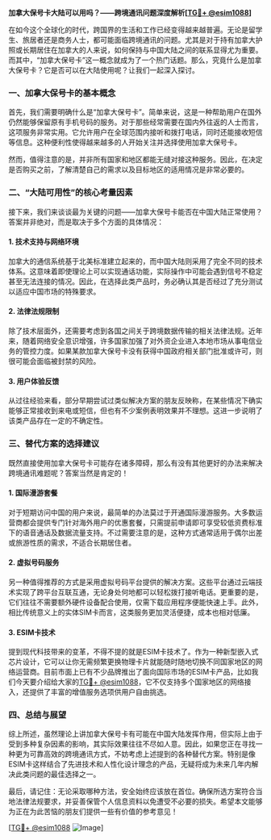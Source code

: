 **加拿大保号卡大陆可以用吗？——跨境通讯问题深度解析[[TG💪+ @esim1088](https://t.me/s/esim1088)]**

在如今这个全球化的时代，跨国界的生活和工作已经变得越来越普遍。无论是留学生、旅居者还是商务人士，都可能面临跨境通讯的问题。尤其是对于持有加拿大护照或长期居住在加拿大的人来说，如何保持与中国大陆之间的联系显得尤为重要。而其中，“加拿大保号卡”这一概念就成为了一个热门话题。那么，究竟什么是加拿大保号卡？它是否可以在大陆使用呢？让我们一起深入探讨。

### **一、加拿大保号卡的基本概念**

首先，我们需要明确什么是“加拿大保号卡”。简单来说，这是一种帮助用户在国外仍然能够保留原有手机号码的服务。对于那些经常需要在国内外往返的人士而言，这项服务非常实用。它允许用户在全球范围内接听和拨打电话，同时还能接收短信等信息。这种便利性使得越来越多的人开始关注并选择使用加拿大保号卡。

然而，值得注意的是，并非所有国家和地区都能无缝对接这种服务。因此，在决定是否购买之前，了解清楚自己的需求以及目标地区的适用情况是非常必要的。

### **二、“大陆可用性”的核心考量因素**

接下来，我们来谈谈最为关键的问题——加拿大保号卡能否在中国大陆正常使用？答案并非绝对，而是取决于多个方面的具体情况：

#### **1. 技术支持与网络环境**
加拿大的通信系统基于北美标准建立起来的，而中国大陆则采用了完全不同的技术体系。这意味着即使理论上可以实现通话功能，实际操作中可能会遇到信号不稳定甚至无法连接的情况。因此，在选择此类产品时，务必确认其是否经过了充分测试以适应中国市场的特殊要求。

#### **2. 法律法规限制**
除了技术层面外，还需要考虑到各国之间关于跨境数据传输的相关法律法规。近年来，随着网络安全意识增强，许多国家加强了对外资企业进入本地市场从事电信业务的管控力度。如果某款加拿大保号卡没有获得中国政府相关部门批准或许可，则很可能会面临被封禁的风险。

#### **3. 用户体验反馈**
从过往经验来看，部分早期尝试过类似解决方案的朋友反映称，在某些情况下确实能够正常接收到来电或短信，但也有不少案例表明效果并不理想。这进一步说明了该类产品存在一定的不确定性。

### **三、替代方案的选择建议**

既然直接使用加拿大保号卡可能存在诸多障碍，那么有没有其他更好的办法来解决跨境通讯难题呢？答案当然是肯定的！

#### **1. 国际漫游套餐**
对于短期访问中国的用户来说，最简单的办法莫过于开通国际漫游服务。大多数运营商都会提供专门针对海外用户的优惠套餐，只需提前申请即可享受较低资费标准下的语音通话及数据流量支持。不过需要注意的是，这种方式通常适用于偶尔出差或旅游性质的需求，不适合长期居住者。

#### **2. 虚拟号码服务**
另一种值得推荐的方式是采用虚拟号码平台提供的解决方案。这些平台通过云端技术实现了跨平台互联互通，无论身处何地都可以轻松拨打接听电话。更重要的是，它们往往不需要额外硬件设备配合使用，仅需下载应用程序便能快速上手。此外，相比传统意义上的实体SIM卡而言，这类服务更加灵活便捷，成本也相对低廉。

#### **3. ESIM卡技术**
提到现代科技带来的变革，不得不提的就是ESIM卡技术了。作为一种新型嵌入式芯片设计，它可以让你无需频繁更换物理卡片就能随时随地切换不同国家地区的网络运营商。目前市面上已有不少品牌推出了面向国际市场的ESIM卡产品，比如我们今天要介绍给大家的[TG💪+ @esim1088](https://t.me/s/esim1088)，它不仅支持多个国家地区的网络接入，还提供了丰富的增值服务选项供用户自由挑选。

### **四、总结与展望**

综上所述，虽然理论上讲加拿大保号卡有可能在中国大陆发挥作用，但实际上由于受到多种复杂因素的影响，其实际效果往往不尽如人意。因此，如果您正在寻找一种更为可靠高效的跨境通讯方式，不妨考虑上述提到的各种替代方案。特别是像ESIM卡这样结合了先进技术和人性化设计理念的产品，无疑将成为未来几年内解决此类问题的最佳选择之一。

最后，请记住：无论采取哪种方法，安全始终应该放在首位。确保所选方案符合当地法律法规要求，并妥善保管个人信息资料以免遭受不必要的损失。希望本文能够为正在为此苦恼的朋友们提供一些有价值的参考意见！

[[TG💪+ @esim1088](https://t.me/s/esim1088) ![Image](https://i.postimg.cc/4NQfJmqS/Snipaste-2025-05-13-00-14-12.png)]
